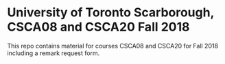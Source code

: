 # University of Toronto Scarborough, CSCA08 and CSCA20 Fall 2018

This repo contains material for courses CSCA08 and CSCA20 for Fall 2018 including a remark request form.


